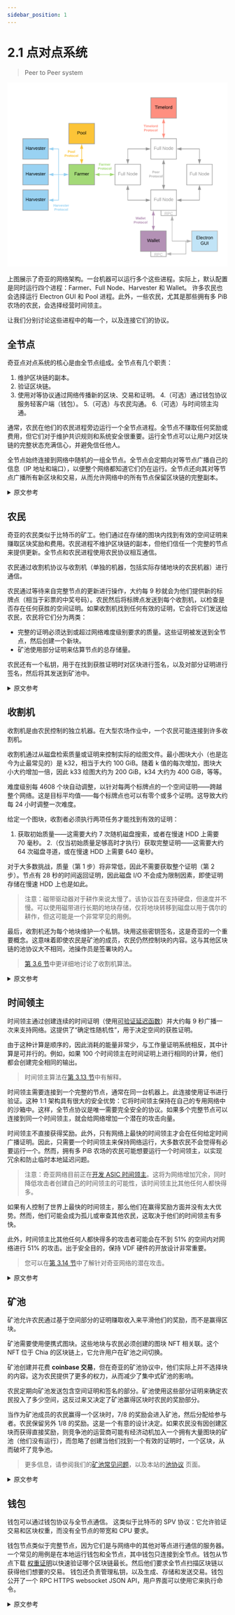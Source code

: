 ```yaml
---
sidebar_position: 1
---
```


# 2.1 点对点系统

> Peer to Peer system

![chia-architecture](/img/chia-network-architecture.png)

上图展示了奇亚的网络架构。一台机器可以运行多个这些进程。实际上，默认配置是同时运行四个进程：Farmer、Full Node、Harvester 和 Wallet。 许多农民也会选择运行 Electron GUI 和 Pool 进程。此外，一些农民，尤其是那些拥有多 PiB 农场的农民，会选择经营时间领主。

让我们分别讨论这些进程中的每一个，以及连接它们的协议。

## 全节点

奇亚点对点系统的核心是由全节点组成。全节点有几个职责：

1. 维护区块链的副本。
2. 验证区块链。
3. 使用对等协议通过网络传播新的区块、交易和证明。 4.（可选）通过钱包协议服务轻客户端（钱包）。 5.（可选）与农民沟通。 6.（可选）与时间领主沟通。

通常，农民在他们的农民进程旁边运行一个全节点进程。全节点不赚取任何奖励或费用，但它们对于维护共识规则和系统安全很重要。运行全节点可以让用户对区块链的完整状态充满信心，并避免信任他人。

全节点始终连接到网络中随机的一组全节点。全节点会定期向对等节点广播自己的信息（IP 地址和端口），以便整个网络都知道它们仍在运行。全节点还向其对等节点广播所有新区块和交易，从而允许网络中的所有节点保留区块链的完整副本。

<details>
<summary>原文参考</summary>

![chia-architecture](/img/chia-network-architecture.png)

The above diagram shows Chia's network architecture. A single machine can run more than one of these processes. In fact, the default configuration is to run four processes together: Farmer, Full Node, Harvester, and Wallet. Many farmers will also choose to run the Electron GUI and Pool processes. Additionally, a few farmers, especially those with multi-PiB farms, will choose to run a Timelord.

Let's discuss each of these processes, and the protocols that connect them, separately.

- ## Full Nodes

The core of Chia's peer-to-peer system is composed of full nodes. Full nodes have several responsibilities:

1. Maintain a copy of the blockchain.
2. Validate the blockchain.
3. Propagate new blocks, transactions, and proofs through the network, using the peer protocol.
4. (Optional) Serve light clients (wallets) through the wallet protocol.
5. (Optional) Communicate with farmers.
6. (Optional) Communicate with timelords.

Usually, farmers run a full node process alongside their farmer process. Full nodes earn no rewards or fees, but they are important to maintain the consensus rules and the security of the system. Running a full node allows a user to be confident about the full state of the blockchain, and avoid trusting others.

Full nodes are always connected to a random set of full nodes in the network. Full nodes broadcast their own information (IP address and port) to their peers periodically, so that the entire network is aware that they are still running. Full nodes also broadcast all new blocks and transactions to their peers, allowing all nodes in the network to keep a complete copy of the blockchain.

</details>

## 农民

奇亚的农民类似于比特币的矿工。他们通过在存储的图块内找到有效的空间证明来赚取区块奖励和费用。农民进程不维护区块链的副本，但他们信任一个完整的节点来提供更新。全节点和农民进程使用农民协议相互通信。

农民通过收割机协议与收割机（单独的机器，包括实际存储地块的农民机器）进行通信。

农民通过等待来自完整节点的更新进行操作，大约每 9 秒就会为他们提供新的标牌点（相当于彩票的中奖号码）。农民然后将标牌点发送到每个收割机，以检查是否存在任何获胜的空间证明。如果收割机找到任何有效的证明，它会将它们发送给农民，农民将它们分为两类：

- 完整的证明必须达到或超过网络难度级别要求的质量。这些证明被发送到全节点，然后创建一个新块。
- 矿池使用部分证明来估算节点的总存储量。

农民还有一个私钥，用于在找到获胜证明时对区块进行签名，以及对部分证明进行签名，然后将其发送到矿池中。

<details>
<summary>原文参考</summary>

- ## Farmers

Chia's farmers are analogous to Bitcoin's miners. They earn block rewards and fees by finding valid proofs of space inside their stored plots. The farmer processes don't maintain a copy of the blockchain, but they trust a full node to provide updates. The full node and farmer processes communicate with each other using the farmer protocol.

Farmers communicate with harvesters (individual machines, including the farmer machine, that actually store the plots) through the harvester protocol.

Farmers operate by waiting for updates from a full node, which gives them new signage points (equivalent to a lottery's winning numbers) approximately every nine seconds. Farmers then send the signage point to each harvester, to check whether any winning proofs of space exist. If the harvester finds any valid proofs, it sends them to the farmer, which separates them into two categories:

- Full proofs must match or surpass the quality required by the network's difficulty level. These proofs are sent to the full node, which then creates a new block.
- Partial proofs are used by pools to approximate a node's total storage.

Farmers also have a private key, which is used for both signing blocks when a winning proof is found, as well as for signing partial proofs, which are then sent to pools.

</details>

## 收割机

收割机是由农民控制的独立机器。在大型农场作业中，一个农民可能连接到许多收割机。

收割机通过从磁盘检索质量或证明来控制实际的绘图文件。最小图块大小（也是迄今为止最常见的）是 k32，相当于大约 100 GiB。随着 k 值的每次增加，图块大小大约增加一倍，因此 k33 绘图大约为 200 GiB，k34 大约为 400 GiB，等等。

难度级别每 4608 个块自动调整，以针对每两个标牌点的一个空间证明——跨越整个网络。这是目标平均值——每个标牌点也可以有零个或多个证明。这导致大约每 24 小时调整一次难度。

给定一个图块，收割者必须执行两项任务才能找到有效的证明：

1. 获取初始质量——这需要大约 7 次随机磁盘搜索，或者在慢速 HDD 上需要 70 毫秒。 2.（仅当初始质量足够高时才执行）获取完整证明——这需要大约 64 次磁盘寻道，或在慢速 HDD 上需要 640 毫秒。

对于大多数挑战，质量（第 1 步）将非常低，因此不需要获取整个证明（第 2 步）。节点有 28 秒的时间返回证明，因此磁盘 I/O 不会成为限制因素，即使证明存储在慢速 HDD 上也是如此。

> 注意：磁带驱动器对于耕作来说太慢了。该协议旨在支持硬盘，但速度并不慢。可以使用磁带进行长期的地块存储，仅将地块转移到磁盘以用于偶尔的耕作，但这可能是一个非常罕见的用例。

最后，收割机还为每个地块维护一个私钥。块用这些密钥签名，这是奇亚的一个重要概念。这意味着即使农民是矿池的成员，农民仍然控制块的内容。这与其他区块链的池协议大不相同，池操作员是签署块的人。

> [第 3.6 节](/docs/03consensus/harvester_algorith 'Section 3.6: Harvester Algorithm')中更详细地讨论了收割机算法。

<details>
<summary>原文参考</summary>

- ## Harvesters

Harvesters are individual machines controlled by a farmer. In a large farming operation, a farmer may be connected to many harvesters.

Harvesters control the actual plot files by retrieving qualities or proofs from disk. The minimum plot size (and by far the most common) is k32, which corresponds to around 100 GiB. With each increment of a k-value, the plot size roughly doubles, so a k33 plot is around 200 GiB, k34 is around 400 GiB, etc.

The difficulty level automatically adjusts every 4608 blocks to target one proof of space -- across the entire network -- for every two signage points. This is the targeted average value -- there can also be zero or multiple proofs per signage point. This leads to a difficulty adjustment approximately every 24 hours.

Given a plot, the harvester must perform two tasks to find a valid proof:

1. Fetch the initial quality -- this requires around seven random disk seeks, or 70 milliseconds on a slow HDD.
2. (Only performed if the initial quality is sufficiently high) Fetch the full proof -- this requires around 64 disk seeks, or 640 milliseconds on a slow HDD.

For most challenges, the quality (step 1) will be very low, so fetching the entire proof (step 2) will not be necessary. A node has 28 seconds to return a proof, so disk I/O will not be a limiting factor, even when proofs are stored on slow HDDs.

> NOTE: Tape drives are too slow for farming. The protocol was designed to support hard disks, but nothing slower. It is possible to use tape for long-term plot storage, only transferring the plots to disks for occasional farming, but this is likely a very rare use case.

Finally, harvesters also maintain a private key for each plot. The blocks are signed with these keys, which is an important concept in Chia. It means that even when a farmer is a member of a pool, the farmer still controls the contents of a block. This is quite different from other blockchains' pooling protocols, where the pool operators are the ones signing the blocks.

> The harvester algorithm is discussed in greater detail in [Section 3.6](/docs/03consensus/harvester_algorith 'Section 3.6: Harvester Algorithm').

</details>

## 时间领主

时间领主通过创建连续的时间证明（使用[可验证延迟函数](/docs/03consensus/vdfs 'Section 3.3: VDFs')）并大约每 9 秒广播一次来支持网络。这提供了“确定性随机性”，用于决定空间的获胜证明。

由于这种计算是顺序的，因此消耗的能量非常少，与工作量证明系统相反，其中计算是可并行的。例如，如果 100 个时间领主在时间证明上进行相同的计算，他们都会创建完全相同的输出。

> 时间领主算法在[第 3.13 节](/docs/03consensus/timelords 'Section 3.13: Timelord Algorithm')中有解释。

时间领主需要连接到一个完整的节点，通常在同一台机器上。此连接使用证书进行验证。这种 1:1 架构具有很大的安全优势：它将时间领主保持在自己的专用网络中的沙箱中。这样，全节点协议是唯一需要完全安全的协议。如果多个完整节点可以连接到同一个时间领主，就会给网络增加一个潜在的攻击向量。

时间领主不直接获得奖励。此外，只有网络上最快的时间领主才会在任何给定时间广播证明。因此，只需要一个时间领主来保持网络运行，大多数农民不会觉得有必要运行一个。然而，拥有多 PiB 农场的农民可能想要运行一个时间领主，以实现冗余和防止临时本地延迟问题。

> 注意：奇亚网络目前正在[开发 ASIC 时间领主](https://www.businesswire.com/news/home/20211013005324/en/Chia-Partners-With-Supranational-to-Create-Industry-Leading-Proof-of-Space-Time-Security)。这将为网络增加冗余，同时降低攻击者创建自己的时间领主的可能性，该时间领主比其他任何人都快得多。

如果有人控制了世界上最快的时间领主，那么他们在赢得奖励方面并没有太大优势。然而，他们可能会成为孤儿或审查其他农民，这取决于他们的时间领主有多快。

此外，时间领主比其他任何人都快得多的攻击者可能会在不到 51% 的空间内对网络进行 51% 的攻击。出于安全目的，保持 VDF 硬件的开放设计非常重要。

> 您可以在[第 3.14 节](/docs/03consensus/attacks_and_countermeasures 'Section 3.14: Attacks and Countermeasures')中了解针对奇亚网络的潜在攻击。

<details>
<summary>原文参考</summary>

- ## Timelords

Timelords support the network by creating sequential proofs of time (using a [Verifiable Delay Function](/docs/03consensus/vdfs 'Section 3.3: VDFs')) and broadcasting them approximately every nine seconds. This provides "deterministic randomness", which is used to decide the winning proofs of space.

Since this computation is sequential, very little energy is consumed, as opposed to proof-of-work systems, where computation is parallelizable. For example, if 100 timelords are doing the same computation on a proof of time, they will all create the exact same output.

> The timelord algorithm is explained in [Section 3.13](/docs/03consensus/timelords 'Section 3.13: Timelord Algorithm').

A timelord is required to connect to exactly one full node, typically on the same machine. This connection is verified with a certificate. This 1:1 architecture has a large security benefit: it keeps the timelord sandboxed in its own private network. That way, the full node protocol is the only protocol that requires total security. If more than one full node could connect to the same timelord, it would add a potential attack vector to the network.

Timelords do not directly earn rewards. Furthermore, only the fastest timelord on the network will broadcast proofs at any given time. Therefore, only one timelord is required to keep the network running, and most farmers will not feel compelled to run one. However, farmers with multi-PiB farms may want to run a timelord, both for redundancy and for protection against temporary local latency issues.

> NOTE: Chia network is currently [developing an ASIC timelord](https://www.businesswire.com/news/home/20211013005324/en/Chia-Partners-With-Supranational-to-Create-Industry-Leading-Proof-of-Space-Time-Security). This will add redundancy to the network, while reducing the possibility of an attacker creating their own timelord that is significantly faster than anyone else's.

If someone controls the fastest timelord in the world, it doesn't give them much of an advantage at winning rewards. However, they could potentially orphan or censor other farmers, depending on how much faster their timelord is.

Furthermore, an attacker with a significantly faster timelord than anyone else could potentially run a 51% attack against the network with less than 51% of the space. For security purposes, it is very important to maintain open designs of VDF hardware.

> You can learn about potential attacks against Chia's network in [Section 3.14](/docs/03consensus/attacks_and_countermeasures 'Section 3.14: Attacks and Countermeasures').

</details>

## 矿池

矿池允许农民通过基于空间部分的证明赚取收入来平滑他们的奖励，而不是赢得区块。

矿池需要使用便携式图块。这些地块与农民必须创建的图块 NFT 相关联。这个 NFT 位于 Chia 的区块链上，它允许用户在矿池之间切换。

矿池创建并花费 **coinbase 交易**，但在奇亚的矿池协议中，他们实际上并不选择块的内容。这为农民提供了更多的权力，从而减少了集中式矿池的影响。

农民定期向矿池发送包含空间证明和签名的部分。矿池使用这些部分证明来确定农民投入了多少空间，这反过来又决定了矿池赢得区块时农民的奖励部分。

当作为矿池成员的农民赢得一个区块时，7/8 的奖励会进入矿池，然后分配给参与者。农民保留另外 1/8 的奖励。这是一个有意的设计决定。如果农民没有因创建区块而获得直接奖励，则竞争池的运营商可能有经济动机加入一个拥有大量图块的矿池（他们没有运行），而忽略了创建当他们找到一个有效的证明时，一个区块，从而破坏了竞争池。

> 更多信息，请参阅我们的[矿池常见问题](https://github.com/Chia-Network/chia-blockchain/wiki/Pooling-FAQ 'Chia Pooling FAQ')，以及本站的[池协议](/docs/11pooling/pooling) 页面。

<details>
<summary>原文参考</summary>

- ## Pools

Pools allow farmers to smooth out their rewards by earning based on proof of space partials, as opposed to winning blocks.

Pools require the use of portable plots. These plots are tied to a plot NFT that the farmer must create. This NFT sits on Chia's blockchain, and it allows users to switch between pools.

Pools create and spend **coinbase transactions**, but in Chia's pool protocol they do not actually choose the contents of blocks. This gives more power to farmers and thus decreases the influence of centralized pools.

Farmers periodically send partials, which contain a proof of space and a signature, to pools. The pools use these partial proofs to determine how much space the farmers have dedicated, which in turn determines the farmer's portion of the reward when the pool wins a block.

When a farmer who is a member of a pool wins a block, 7/8 of the reward goes to the pool, which is later distributed to the participants. The farmer keeps the other 1/8 of the reward. This was an intentional design decision. If a farmer didn't receive a direct reward for creating a block, the operator of a competing pool might have had a financial incentive to join a pool (that they didn't run) with a large number of plots, and neglect to create a block when they found a valid proof, thereby spoiling the competing pool.

> For more info, see our [pooling FAQ](https://github.com/Chia-Network/chia-blockchain/wiki/Pooling-FAQ 'Chia Pooling FAQ'), as well as this site's [Pool Protocol](/docs/11pooling/pooling) page.

</details>

## 钱包

钱包可以通过钱包协议与全节点通信。 这类似于比特币的 SPV 协议：它允许验证交易和区块权重，而没有全节点的带宽和 CPU 要求。

钱包节点类似于完整节点，因为它们是与网络中的其他对等点进行通信的服务器。一个常见的用例是在本地运行钱包和全节点，其中钱包只连接到全节点。钱包从节点下载 [权重证明](/docs/03consensus/light_clients)以快速验证哪个区块链最长。然后他们要求全节点扫描区块链以获得他们想要的交易。 钱包还负责管理私钥，以及生成、存储和发送交易。钱包公开了一个 RPC HTTPS websocket JSON API，用户界面可以使用它来执行命令。

<details>
<summary>原文参考</summary>

- ## Wallets

Wallets can communicate with full nodes through the wallet protocol. This is similar to Bitcoin's SPV protocol: it allows verification of transactions and block weight, without the bandwidth and CPU requirements of full nodes.

Wallet nodes are similar to full nodes, in that they are servers which communicate to other peers in the network. A common use case is to run a wallet locally along with a full node, where the wallet only connects to the full node. Wallets download [weight proofs](/docs/03consensus/light_clients) from nodes to quickly validate which blockchain is the longest. They then ask full nodes to scan the blockchain for their desired transactions. The wallet is also responsible for managing private keys, as well as generating, storing and sending transactions. The wallet exposes an RPC HTTPS websocket JSON API, which user interfaces can use to execute commands.

</details>
